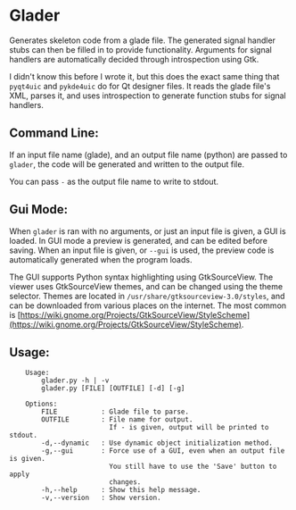 Glader
======

Generates skeleton code from a glade file. The generated signal handler stubs
can then be filled in to provide functionality. Arguments for signal handlers
are automatically decided through introspection using Gtk.

I didn't know this before I wrote it, but this does the exact same thing that
`pyqt4uic` and `pykde4uic` do for Qt designer files. It reads the glade file's
XML, parses it, and uses introspection to generate function stubs for signal
handlers.

Command Line:
-------------

If an input file name (glade), and an output file name (python) are passed to
`glader`, the code will be generated and written to the output file.

You can pass `-` as the output file name to write to stdout.


Gui Mode:
---------

When `glader` is ran with no arguments, or just an input file is given, a GUI
is loaded. In GUI mode a preview is generated, and can be edited before saving.
When an input file is given, or `--gui` is used, the preview code is
automatically generated when the program loads.

The GUI supports Python syntax highlighting using GtkSourceView. The viewer
uses GtkSourceView themes, and can be changed using the theme selector.
Themes are located in `/usr/share/gtksourceview-3.0/styles`, and can be
downloaded from various places on the internet. The most common is
[https://wiki.gnome.org/Projects/GtkSourceView/StyleScheme](https://wiki.gnome.org/Projects/GtkSourceView/StyleScheme).

Usage:
------

```
    Usage:
        glader.py -h | -v
        glader.py [FILE] [OUTFILE] [-d] [-g]

    Options:
        FILE           : Glade file to parse.
        OUTFILE        : File name for output.
                         If - is given, output will be printed to stdout.
        -d,--dynamic   : Use dynamic object initialization method.
        -g,--gui       : Force use of a GUI, even when an output file is given.
                         You still have to use the 'Save' button to apply
                         changes.
        -h,--help      : Show this help message.
        -v,--version   : Show version.
```
